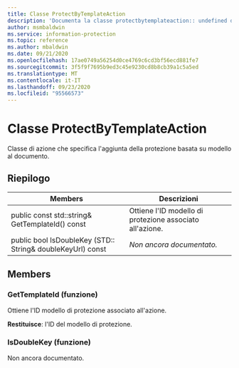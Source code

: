 ```yaml
---
title: Classe ProtectByTemplateAction
description: 'Documenta la classe protectbytemplateaction:: undefined di Microsoft Information Protection (MIP) SDK.'
author: msmbaldwin
ms.service: information-protection
ms.topic: reference
ms.author: mbaldwin
ms.date: 09/21/2020
ms.openlocfilehash: 17ae0749a56254d0ce4769c6cd3bf56ecd881fe7
ms.sourcegitcommit: 3f5f9f7695b9ed3c45e9230cd8b8cb39a1c5a5ed
ms.translationtype: MT
ms.contentlocale: it-IT
ms.lasthandoff: 09/23/2020
ms.locfileid: "95566573"
---
```

# <a name="class-protectbytemplateaction"></a>Classe ProtectByTemplateAction 
Classe di azione che specifica l'aggiunta della protezione basata su modello al documento.
  
## <a name="summary"></a>Riepilogo
 Members                        | Descrizioni                                
--------------------------------|---------------------------------------------
public const std::string& GetTemplateId() const  |  Ottiene l'ID modello di protezione associato all'azione.
public bool IsDoubleKey (STD:: String& doubleKeyUrl) const  | _Non ancora documentato._
  
## <a name="members"></a>Members
  
### <a name="gettemplateid-function"></a>GetTemplateId (funzione)
Ottiene l'ID modello di protezione associato all'azione.

  
**Restituisce**: l'ID del modello di protezione.
  
### <a name="isdoublekey-function"></a>IsDoubleKey (funzione)
Non ancora documentato.
